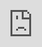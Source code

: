 Title: Run your Python unit tests via GitHub actions.
Description: How to run your Python unit tests via GitHub actions.
Slug: pytest-on-github-actions
Date: 2020-04-27 12:00
Category: Programming

You've written some unit tests for your Python app. Good for you! There are dozens of us, dozens!
You don't always remember to run your tests, or worse, your colleagues don't always remember to run them.

Wouldn't it be nice to run unit tests on every commit to GitHub? What about on every pull request?
You'd be able to hunt down commits that broke the build, and if you're feeling blamey, _who_ broke the build.
Sounds complicated, but it's not. Let me show you.

There is example code for this blog post [here](https://github.com/MattSegal/actions-python-tests).

### Setting up your project

I'm going to assume that:

- You have some Python code
- You use Git, and your code is already in a GitHub repository

If you're already running unit tests locally you can skip this section.
Otherwise, your Python project's folder looks something like this:

```text
.
├── env                     Python virtualenv
├── requirements.txt        Python requirements
├── README.md               Project description
└── stuff.py                Your code
```

If you don't have tests already, I recommend trying pytest (and adding it to your requirements.txt).

```bash
pip install pytest
```

You'll need at least one test

```python
# test_stuff.py
from stuff import run_stuff

def test_run_stuff():
    result = run_stuff()
    assert result == 1
```

You'll want to make sure your tests run and pass locally

```bash
pytest
```

### Set up your Action

You'll need to create new a file in a new folder: `.github/ci.yml`.
You can learn more about these config files [here](https://help.github.com/en/actions).
Here's an example file:

```yaml
name: Project Tests
on:
  push:
    branches:
      - master
  pull_request:
    branches:
      - master

jobs:
  build:
    runs-on: ubuntu-latest
    steps:
      - uses: actions/checkout@v2
      - name: Set up Python 3.6
        uses: actions/setup-python@v1
        with:
          python-version: 3.6
      - name: Install dependencies
        run: |
          python -m pip install --upgrade pip
          pip install -r requirements.txt
      - name: Test with pytest
        run: pytest -vv
```

Now your project looks like this:

```text
.
├── .github                 GitHub hidden folder
|   └── workflows           Some other folder
|       └── ci.yml          GitHub Actions config
├── env                     Python virtualenv
├── requirements.txt        Python requirements
├── README.md               Project description
├── test_stuff.py           pytest unit tests
└── stuff.py                Your code
```

Commit your changes, push it up to GitHub and watch your tests run!

Sometimes they fail:

<div class="loom-embed"><iframe src="https://www.loom.com/embed/c46a3b978fa441b2a50abbe9d7d2a1ef" frameborder="0" webkitallowfullscreen mozallowfullscreen allowfullscreen style="position: absolute; top: 0; left: 0; width: 100%; height: 100%;"></iframe></div>

Sometimes they pass:

<div class="loom-embed"><iframe src="https://www.loom.com/embed/f06b6150b74445159e665f0b3ba92c2a" frameborder="0" webkitallowfullscreen mozallowfullscreen allowfullscreen style="position: absolute; top: 0; left: 0; width: 100%; height: 100%;"></iframe></div>

### Add a badge to your README

You can add a "badge" to your project's README.md.
Assuming your project was hosted at https://github.com/MyName/my-project/, you can add this
to your README.md file:

```text
![](https://github.com/MyName/my-project/workflows/Project%20Tests/badge.svg)
```

### Next steps

Write some tests, run them locally, and then let GitHub run them for you on every commit from now on.
